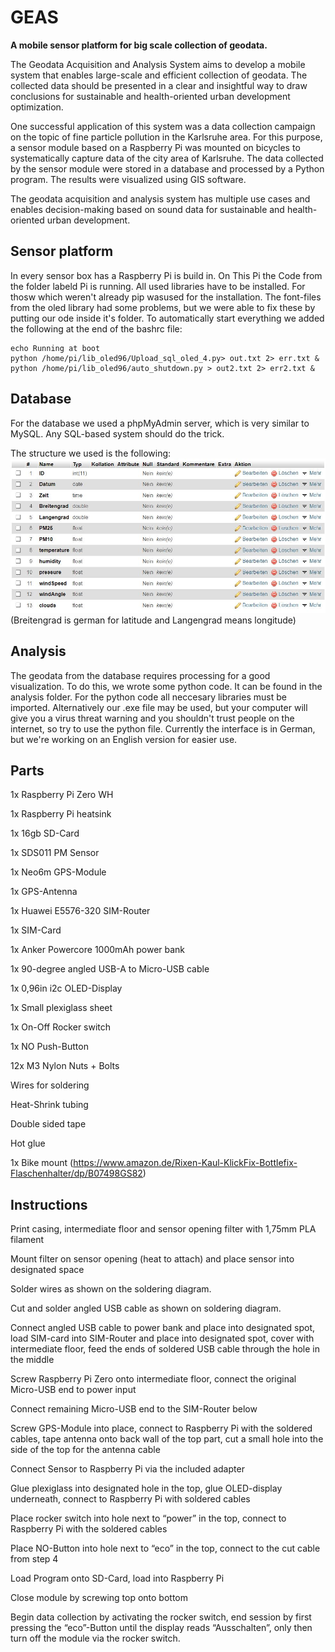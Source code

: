 # GEAS
**A mobile sensor platform for big scale collection of geodata.**

The Geodata Acquisition and Analysis System aims to develop a mobile system that enables large-scale and efficient collection of geodata. The collected data should be presented in a clear and insightful way to draw conclusions for sustainable and health-oriented urban development optimization.

One successful application of this system was a data collection campaign on the topic of fine particle pollution in the Karlsruhe area. For this purpose, a sensor module based on a Raspberry Pi was mounted on bicycles to systematically capture data of the city area of Karlsruhe. The data collected by the sensor module were stored in a database and processed by a Python program. The results were visualized using GIS software.

The geodata acquisition and analysis system has multiple use cases and enables decision-making based on sound data for sustainable and health-oriented urban development.

## Sensor platform
In every sensor box has a Raspberry Pi is build in. On This Pi the Code from the folder labeld Pi is running. All used libraries have to be installed. For thosw which weren't already pip wasused for the installation. The font-files from the oled library had some problems, but we were able to fix these by putting our ode inside it's folder. To automatically start everything we added the following at the end of the bashrc file:
```
echo Running at boot
python /home/pi/lib_oled96/Upload_sql_oled_4.py> out.txt 2> err.txt &
python /home/pi/lib_oled96/auto_shutdown.py > out2.txt 2> err2.txt &
```

## Database
For the database we used a phpMyAdmin server, which is very similar to MySQL. Any SQL-based system should do the trick.

The structure we used is the following:
![](/pictures/database_structure.JPG)
(Breitengrad is german for latitude and Langengrad means longitude)

## Analysis
The geodata from the database requires processing for a good visualization. To do this, we wrote some python code. It can be found in the analysis folder. For the python code all neccesary libraries must be imported. Alternatively our .exe file may be used, but your computer will give you a virus threat warning and you shouldn't trust people on the internet, so try to use the python file.
Currently the interface is in German, but we're working on an English version for easier use.

## Parts
1x Raspberry Pi Zero WH 

1x Raspberry Pi heatsink 

1x 16gb SD-Card 

1x SDS011 PM Sensor 

1x Neo6m GPS-Module 

1x GPS-Antenna 

1x Huawei E5576-320 SIM-Router 

1x SIM-Card  

1x Anker Powercore 1000mAh power bank 

1x 90-degree angled USB-A to Micro-USB cable 

1x 0,96in i2c OLED-Display 

1x Small plexiglass sheet 

1x On-Off Rocker switch 

1x NO Push-Button 

12x M3 Nylon Nuts + Bolts 

Wires for soldering 

Heat-Shrink tubing  

Double sided tape 

Hot glue 

1x Bike mount (https://www.amazon.de/Rixen-Kaul-KlickFix-Bottlefix-Flaschenhalter/dp/B07498GS82) 

 

## Instructions
Print casing, intermediate floor and sensor opening filter with 1,75mm PLA filament 

Mount filter on sensor opening (heat to attach) and place sensor into designated space 

Solder wires as shown on the soldering diagram. 

Cut and solder angled USB cable as shown on soldering diagram. 

Connect angled USB cable to power bank and place into designated spot, load SIM-card into SIM-Router and place into designated spot, cover with intermediate floor, feed the ends of soldered USB cable through the hole in the middle 

Screw Raspberry Pi Zero onto intermediate floor, connect the original Micro-USB end to power input 

Connect remaining Micro-USB end to the SIM-Router below 

Screw GPS-Module into place, connect to Raspberry Pi with the soldered cables, tape antenna onto back wall of the top part, cut a small hole into the side of the top for the antenna cable 

Connect Sensor to Raspberry Pi via the included adapter 

Glue plexiglass into designated hole in the top, glue OLED-display underneath, connect to Raspberry Pi with soldered cables 

Place rocker switch into hole next to “power” in the top, connect to Raspberry Pi with the soldered cables 

Place NO-Button into hole next to “eco” in the top, connect to the cut cable from step 4 

Load Program onto SD-Card, load into Raspberry Pi 

Close module by screwing top onto bottom 

Begin data collection by activating the rocker switch, end session by first pressing the “eco”-Button until the display reads “Ausschalten”, only then turn off the module via the rocker switch. 
